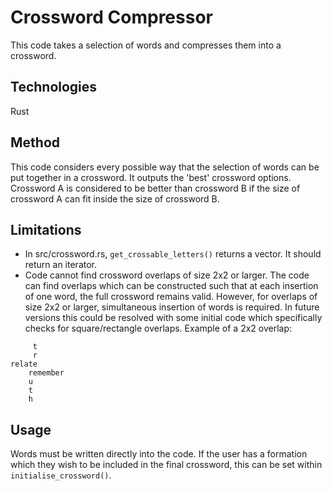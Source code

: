 # Crossword Compressor

This code takes a selection of words and compresses them into a crossword.

## Technologies

Rust

## Method

This code considers every possible way that the selection of words can be put together in a crossword. It outputs the 'best' crossword options. Crossword A is considered to be better than crossword B if the size of crossword A can fit inside the size of crossword B.

## Limitations

* In src/crossword.rs, `get_crossable_letters()` returns a vector. It should return an iterator.
* Code cannot find crossword overlaps of size 2x2 or larger. The code can find overlaps which can be constructed such that at each insertion of one word, the full crossword remains valid. However, for overlaps of size 2x2 or larger, simultaneous insertion of words is required. In future versions this could be resolved with some initial code which specifically checks for square/rectangle overlaps. Example of a 2x2 overlap:

```
     t
     r
relate
    remember
    u
    t
    h
```

## Usage

Words must be written directly into the code.
If the user has a formation which they wish to be included in the final crossword, this can be set within
`initialise_crossword()`.


